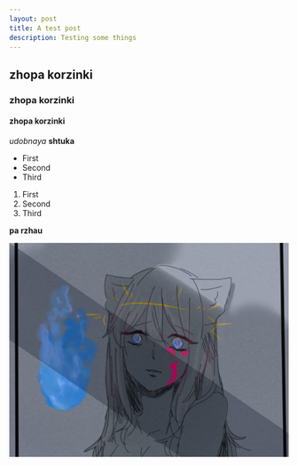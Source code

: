 ```yaml
---
layout: post
title: A test post
description: Testing some things
---
```


## zhopa korzinki
### zhopa korzinki
#### zhopa korzinki
*udobnaya* **shtuka**

* First
* Second
* Third

1. First
2. Second
3. Third

__pa rzhau__

<div><img src="/games/streetlamp.png"></div>